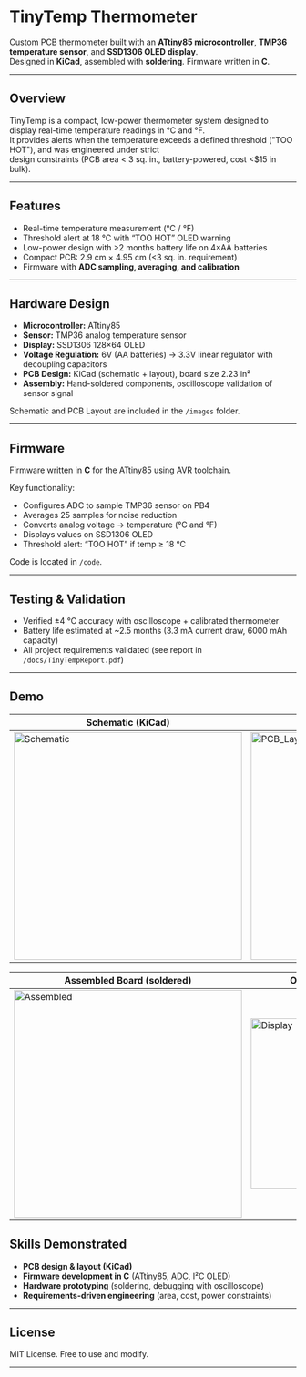 # TinyTemp Thermometer  
Custom PCB thermometer built with an **ATtiny85 microcontroller**, **TMP36 temperature sensor**, and **SSD1306 OLED display**.  
Designed in **KiCad**, assembled with **soldering**. Firmware written in **C**.  

---

## Overview  
TinyTemp is a compact, low-power thermometer system designed to display real-time temperature readings in °C and °F.  
It provides alerts when the temperature exceeds a defined threshold ("TOO HOT"), and was engineered under strict  
design constraints (PCB area < 3 sq. in., battery-powered, cost <$15 in bulk).  

---

## Features  
- Real-time temperature measurement (°C / °F)  
- Threshold alert at 18 °C with “TOO HOT” OLED warning  
- Low-power design with >2 months battery life on 4×AA batteries  
- Compact PCB: 2.9 cm × 4.95 cm (<3 sq. in. requirement)  
- Firmware with **ADC sampling, averaging, and calibration**  

---

## Hardware Design  
- **Microcontroller:** ATtiny85  
- **Sensor:** TMP36 analog temperature sensor  
- **Display:** SSD1306 128×64 OLED  
- **Voltage Regulation:** 6V (AA batteries) → 3.3V linear regulator with decoupling capacitors  
- **PCB Design:** KiCad (schematic + layout), board size 2.23 in²  
- **Assembly:** Hand-soldered components, oscilloscope validation of sensor signal  

Schematic and PCB Layout are included in the `/images` folder.  

---

## Firmware  
Firmware written in **C** for the ATtiny85 using AVR toolchain.  

Key functionality:  
- Configures ADC to sample TMP36 sensor on PB4  
- Averages 25 samples for noise reduction  
- Converts analog voltage → temperature (°C and °F)  
- Displays values on SSD1306 OLED  
- Threshold alert: “TOO HOT” if temp ≥ 18 °C  

Code is located in `/code`.  

---

## Testing & Validation  
- Verified ±4 °C accuracy with oscilloscope + calibrated thermometer  
- Battery life estimated at ~2.5 months (3.3 mA current draw, 6000 mAh capacity)  
- All project requirements validated (see report in `/docs/TinyTempReport.pdf`)  

---

## Demo  

| Schematic (KiCad) | PCB Layout (KiCad) |
|-------------------|---------------------|
| <img width="400" alt="Schematic" src="https://github.com/user-attachments/assets/1358d0d7-7f8c-4f40-b0f4-a4d669c39685" /> | <img width="400" alt="PCB_Layout" src="https://github.com/user-attachments/assets/98ee0a00-5f21-4999-8d80-8a597f8dc55e" /> |

| Assembled Board (soldered) | OLED Display Output |
|----------------------------|----------------------|
| <img width="400" alt="Assembled" src="https://github.com/user-attachments/assets/f8a2ba34-9b91-4b55-984e-9a626b5be081" /> | <img width="300" alt="Display" src="https://github.com/user-attachments/assets/0efd99cb-592b-4999-8bfc-19911444a46a" /> |



## Skills Demonstrated

- **PCB design & layout (KiCad)**  
- **Firmware development in C** (ATtiny85, ADC, I²C OLED)  
- **Hardware prototyping** (soldering, debugging with oscilloscope)  
- **Requirements-driven engineering** (area, cost, power constraints)  

---

## License  
MIT License. Free to use and modify.  

---

